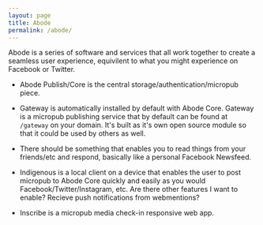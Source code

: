 ```yaml
---
layout: page
title: Abode
permalink: /abode/
---
```

Abode is a series of software and services that all work together to create a seamless user experience, equivilent to what you might experience on Facebook or Twitter.

* Abode Publish/Core is the central storage/authentication/micropub piece.
* Gateway is automatically installed by default with Abode Core. Gateway is a micropub publishing service that by default can be found at `/gateway` on your domain. It's built as it's own open source module so that it could be used by others as well.
* There should be something that enables you to read things from your friends/etc and respond, basically like a personal Facebook Newsfeed.

* Indigenous is a local client on a device that enables the user to post micropub to Abode Core quickly and easily as you would Facebook/Twitter/Instagram, etc. Are there other features I want to enable? Recieve push notifications from webmentions?
* Inscribe is a micropub media check-in responsive web app.